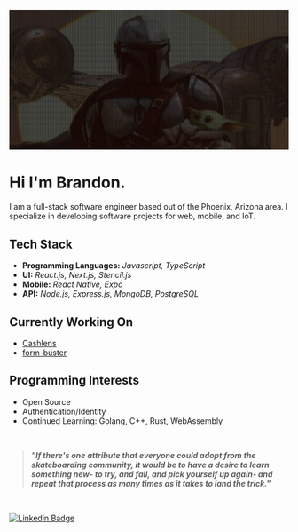 ![mando](mando.jpeg)

# Hi I'm Brandon.

I am a full-stack software engineer based out of the Phoenix, Arizona area. I specialize in developing software projects for web, mobile, and IoT.

## Tech Stack
- **Programming Languages:** _Javascript, TypeScript_
- **UI:** _React.js, Next.js, Stencil.js_
- **Mobile:** _React Native, Expo_
- **API:** _Node.js, Express.js, MongoDB, PostgreSQL_

## Currently Working On
- [Cashlens](https://cashlens.app)
- [form-buster](https://github.com/brandalorian/form-buster)

## Programming Interests
  - Open Source
  - Authentication/Identity
  - Continued Learning: Golang, C++, Rust, WebAssembly

</br>

> ***"If there's one attribute that everyone could adopt from the skateboarding community, it would be to have a desire to learn something new- to try, and fall, and pick yourself up again- and repeat that process as many times as it takes to land the trick."***

</br>

[![Linkedin Badge](https://img.shields.io/badge/-LinkedIn-0e76a8?style=for-the-badge&logo=Linkedin&logoColor=white)](https://linkedin.com/in/brandon-kent)
